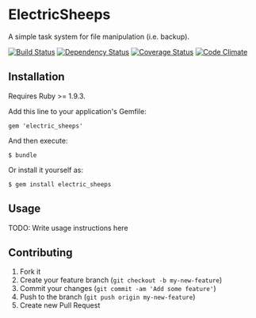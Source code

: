 # ElectricSheeps

A simple task system for file manipulation (i.e. backup).

[![Build Status](https://travis-ci.org/servebox/electric_sheeps.png)](https://travis-ci.org/servebox/electric_sheeps)
[![Dependency Status](https://gemnasium.com/servebox/electric_sheeps.png)](https://gemnasium.com/jefmathiot/jobz)
[![Coverage Status](https://coveralls.io/repos/servebox/electric_sheeps/badge.png)](https://coveralls.io/r/servebox/electric_sheeps)
[![Code Climate](https://codeclimate.com/github/servebox/electric_sheeps.png)](https://codeclimate.com/github/jefmathiot/jobz)

## Installation

Requires Ruby >= 1.9.3.

Add this line to your application's Gemfile:

    gem 'electric_sheeps'

And then execute:

    $ bundle

Or install it yourself as:

    $ gem install electric_sheeps

## Usage

TODO: Write usage instructions here

## Contributing

1. Fork it
2. Create your feature branch (`git checkout -b my-new-feature`)
3. Commit your changes (`git commit -am 'Add some feature'`)
4. Push to the branch (`git push origin my-new-feature`)
5. Create new Pull Request
